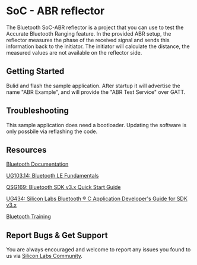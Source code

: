 # SoC - ABR reflector

The Bluetooth SoC-ABR reflector is a project that you can use to test the Accurate Bluetooth Ranging feature. In the provided ABR setup, the reflector measures the phase of the received signal and sends this information back to the initiator. The initiator will calculate the distance, the measured values are not available on the reflector side.

## Getting Started
Bulid and flash the sample application.
After startup it will advertise the name "ABR Example", and will provide the "ABR Test Service" over GATT.


## Troubleshooting

This sample application does need a bootloader. Updating the software is only possbile via reflashing the code.

## Resources

[Bluetooth Documentation](https://docs.silabs.com/bluetooth/latest/)

[UG103.14: Bluetooth LE Fundamentals](https://www.silabs.com/documents/public/user-guides/ug103-14-fundamentals-ble.pdf)

[QSG169: Bluetooth SDK v3.x Quick Start Guide](https://www.silabs.com/documents/public/quick-start-guides/qsg169-bluetooth-sdk-v3x-quick-start-guide.pdf)

[UG434: Silicon Labs Bluetooth ® C Application Developer's Guide for SDK v3.x](https://www.silabs.com/documents/public/user-guides/ug434-bluetooth-c-soc-dev-guide-sdk-v3x.pdf)

[Bluetooth Training](https://www.silabs.com/support/training/bluetooth)

## Report Bugs & Get Support

You are always encouraged and welcome to report any issues you found to us via [Silicon Labs Community](https://www.silabs.com/community).